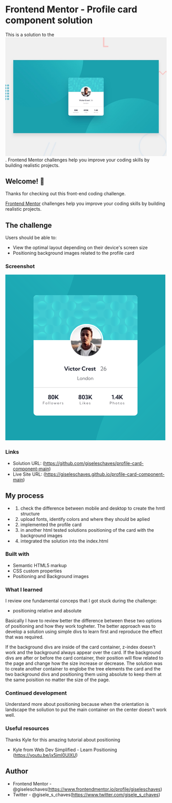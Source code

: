 # Frontend Mentor - Profile card component solution

This is a solution to the ![Profile card component challenge on Frontend Mentor](./design/desktop-preview.jpg). Frontend Mentor challenges help you improve your coding skills by building realistic projects.

## Welcome! 👋

Thanks for checking out this front-end coding challenge.

[Frontend Mentor](https://www.frontendmentor.io) challenges help you improve your coding skills by building realistic projects.

## The challenge

Users should be able to:

- View the optimal layout depending on their device's screen size
- Positioning background images related to the profile card

### Screenshot

![Screenshot](./design/solution-screenshot.png)

### Links

- Solution URL: (https://github.com/giseleschaves/profile-card-component-main)
- Live Site URL: (https://giseleschaves.github.io/profile-card-component-main)

## My process

- 1. check the difference between mobile and desktop to create the hmtl structure
- 2. upload fonts, identify colors and where they should be aplied
- 2. implemented the profile card
- 3. in another html tested solutions positioning of the card with the background images
- 4. integrated the solution into the index.html

### Built with

- Semantic HTML5 markup
- CSS custom properties
- Positioning and Background images

### What I learned

I review one fundamental conceps that I got stuck during the challenge:

- positioning relative and absolute

Basically I have to review better the difference between these two options of positioning and how they work togheter. The better approach was to develop a solution using simple divs to learn first and reproduce the effect that was required.

If the background divs are inside of the card container, z-index doesn't work and the background always appear over the card.
If the background divs are after or before the card container, their position will flow related to the page and change how the size increase or decrease.
The solution was to create another container to englobe the tree elements the card and the two background divs and positioning them using absolute to keep them at the same poisition no matter the size of the page.

### Continued development

Understand more about positioning because when the orientation is landscape the soliution to put the main container on the center doesn't work well.

### Useful resources

Thanks Kyle for this amazing tutorial about positioning

- Kyle from Web Dev Simplified - Learn Positioning (https://youtu.be/jx5jmI0UlXU)

## Author

- Frontend Mentor - @giseleschaves(https://www.frontendmentor.io/profile/giseleschaves)
- Twitter - @gisele_s_chaves(https://www.twitter.com/gisele_s_chaves)
